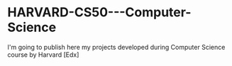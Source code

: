 # HARVARD-CS50---Computer-Science
I'm going to publish here my projects developed during Computer Science course by Harvard [Edx] 
